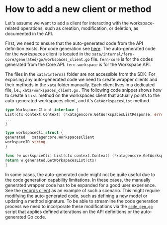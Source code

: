 # How to add a new client or method

Let's assume we want to add a client for interacting with the workspace-related operations, such as creation, 
modification, or deletion, as documented in the API.

First, we need to ensure that the auto-generated code from the API definition exists. 
For code generation see [here](code-generation.md). 
The auto-generated code for the workspaces client is located in the 
`xata/internal/fern-core/generated/go/workspaces_client.go` file. 
`fern-core` is for the codes generated from the Core API. 
`fern-workspace` is for the Workspace API.

The files in the `xata/internal` folder are not accessible from the SDK. 
For exposing any auto-generated code we need to create wrapper clients and their methods in the `xata` folder manually. 
Each client lives in a dedicated file, i.e., `xata/workspaces_client.go.`
The following code snippet shows how to create a `List` method on the workspaces client that actually points to 
the auto-generated workspaces client, and it's `GetWorkspacesList` method.
```go
type WorkspacesClient interface {
List(ctx context.Context) (*xatagencore.GetWorkspacesListResponse, error)
...
}

type workspaceCli struct {
generated   xatagencore.WorkspacesClient
workspaceID string
}

func (w workspaceCli) List(ctx context.Context) (*xatagencore.GetWorkspacesListResponse, error) {
return w.generated.GetWorkspacesList(ctx)
}
```
In some cases, the auto-generated code might not be quite useful due to the code generation capability limitations. 
In these cases, the manually generated wrapper code has to be expanded for a good user experience. 
See the [records client](../../xata/records_client.go) as an example of such a scenario. 
This might require modifying the auto-generated code, such as defining a new model or updating a method signature. 
To be able to streamline the code generation process we need to incorporate these modifications via the 
[`code_gen.go`](../../xata/internal/code-gen/code_gen.go) script that applies defined alterations on the 
API definitions or the auto-generated Go code.